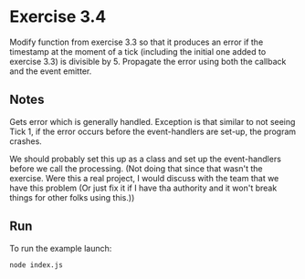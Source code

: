# Exercise 3.4
Modify function from exercise 3.3 so that it produces an error if the timestamp at the moment of a tick (including the initial one added to exercise 3.3) is divisible by 5. Propagate the error using both the callback and the event emitter.

## Notes
Gets error which is generally handled. Exception is that similar to not seeing Tick 1, if the error occurs before the event-handlers are set-up, the program crashes.

We should probably set this up as a class and set up the event-handlers before we call the processing. (Not doing that since that wasn't the exercise. Were this a real project, I would discuss with the team that we have this problem (Or just fix it if I have tha authority and it won't break things for other folks using this.))

## Run

To run the example launch:

```bash
node index.js
```

